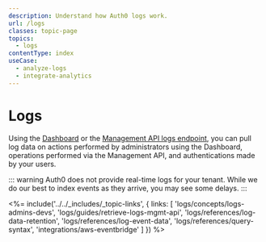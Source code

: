 ```yaml
---
description: Understand how Auth0 logs work.
url: /logs
classes: topic-page
topics:
  - logs
contentType: index
useCase:
  - analyze-logs
  - integrate-analytics
---
```

# Logs

Using the [Dashboard](${manage_url}/#/logs) or the [Management API logs endpoint](/api/v2#!/Logs/get_logs), you can pull log data on actions performed by administrators using the Dashboard, operations performed via the Management API, and authentications made by your users.

::: warning
Auth0 does not provide real-time logs for your tenant. While we do our best to index events as they arrive, you may see some delays.
:::

<%= include('../../_includes/_topic-links', { links: [
  'logs/concepts/logs-admins-devs',
  'logs/guides/retrieve-logs-mgmt-api',
  'logs/references/log-data-retention',
  'logs/references/log-event-data',
  'logs/references/query-syntax',
  'integrations/aws-eventbridge'
] }) %>
